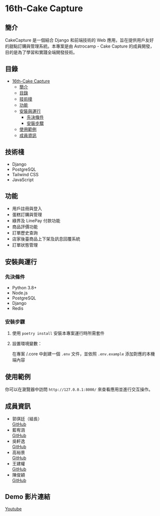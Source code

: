 # 16th-Cake Capture

## 簡介

CakeCapture 是一個結合 Django 和前端技術的 Web 應用，旨在提供用戶友好的甜點訂購與管理系統。本專案是由 Astrocamp - Cake Capture 的成員開發，目的是為了學習和實踐全端開發技術。

## 目錄

- [16th-Cake Capture](#16th-cake-capture)
  - [簡介](#簡介)
  - [目錄](#目錄)
  - [技術棧](#技術棧)
  - [功能](#功能)
  - [安裝與運行](#安裝與運行)
    - [先決條件](#先決條件)
    - [安裝步驟](#安裝步驟)
  - [使用範例](#使用範例)
  - [成員資訊](#成員資訊)

## 技術棧

- Django
- PostgreSQL
- Tailwind CSS
- JavaScript

## 功能

- 用戶註冊與登入
- 蛋糕訂購與管理
- 綠界及 LinePay 付款功能
- 商品評價功能
- 訂單歷史查詢
- 店家後臺商品上下架及訊息回覆系統
- 訂單狀態管理

## 安裝與運行

### 先決條件

- Python 3.8+
- Node.js
- PostgreSQL
- Django
- Redis

### 安裝步驟

1. 使用 `poetry install` 安裝本專案運行時所需套件
2. 設置環境變數：

   在專案 /.core 中創建一個 `.env` 文件，並依照 `.env.example` 添加對應的本機端內容

## 使用範例

你可以在瀏覽器中訪問 `http://127.0.0.1:8000/` 來查看應用並進行交互操作。

## 成員資訊

- 郭倛廷（組長）  
  [GitHub](https://github.com/x10akd)
- 藍宥涵  
  [GitHub](https://github.com/bb84729)
- 吳軒逸  
  [GitHub](https://github.com/hiw40143113)
- 高裕景  
  [GitHub](https://github.com/eugeniekaow)
- 王建權  
  [GitHub](https://github.com/chienchuanw)
- 陳俊穎  
  [GitHub](https://github.com/NoraSeirei)

## Demo 影片連結

[Youtube](https://www.youtube.com/watch?v=7nZVUEPhZIk)
